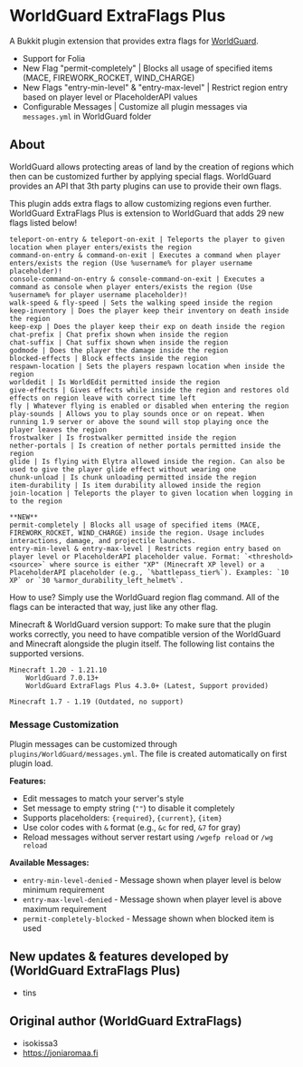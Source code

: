 ﻿# WorldGuard ExtraFlags Plus

A Bukkit plugin extension that provides extra flags for [WorldGuard](https://github.com/EngineHub/WorldGuard).
- Support for Folia
- New Flag "permit-completely" | Blocks all usage of specified items (MACE, FIREWORK_ROCKET, WIND_CHARGE)
- New Flags "entry-min-level" & "entry-max-level" | Restrict region entry based on player level or PlaceholderAPI values
- Configurable Messages | Customize all plugin messages via `messages.yml` in WorldGuard folder

## About
WorldGuard allows protecting areas of land by the creation of regions which then can be customized further by applying special flags. WorldGuard provides an API that 3th party plugins can use to provide their own flags.

This plugin adds extra flags to allow customizing regions even further.
WorldGuard ExtraFlags Plus is extension to WorldGuard that adds 29 new flags listed below!

    teleport-on-entry & teleport-on-exit | Teleports the player to given location when player enters/exists the region
    command-on-entry & command-on-exit | Executes a command when player enters/exists the region (Use %username% for player username placeholder)!
    console-command-on-entry & console-command-on-exit | Executes a command as console when player enters/exists the region (Use %username% for player username placeholder)!
    walk-speed & fly-speed | Sets the walking speed inside the region
    keep-inventory | Does the player keep their inventory on death inside the region
    keep-exp | Does the player keep their exp on death inside the region
    chat-prefix | Chat prefix shown when inside the region
    chat-suffix | Chat suffix shown when inside the region
    godmode | Does the player the damage inside the region
    blocked-effects | Block effects inside the region
    respawn-location | Sets the players respawn location when inside the region
    worldedit | Is WorldEdit permitted inside the region
    give-effects | Gives effects while inside the region and restores old effects on region leave with correct time left
    fly | Whatever flying is enabled or disabled when entering the region
    play-sounds | Allows you to play sounds once or on repeat. When running 1.9 server or above the sound will stop playing once the player leaves the region
    frostwalker | Is frostwalker permitted inside the region
    nether-portals | Is creation of nether portals permitted inside the region
    glide | Is flying with Elytra allowed inside the region. Can also be used to give the player glide effect without wearing one
    chunk-unload | Is chunk unloading permitted inside the region
    item-durability | Is item durability allowed inside the region
    join-location | Teleports the player to given location when logging in to the region

    **NEW**
    permit-completely | Blocks all usage of specified items (MACE, FIREWORK_ROCKET, WIND_CHARGE) inside the region. Usage includes interactions, damage, and projectile launches.
    entry-min-level & entry-max-level | Restricts region entry based on player level or PlaceholderAPI placeholder value. Format: `<threshold> <source>` where source is either "XP" (Minecraft XP level) or a PlaceholderAPI placeholder (e.g., `%battlepass_tier%`). Examples: `10 XP` or `30 %armor_durability_left_helmet%`.

How to use?
Simply use the WorldGuard region flag command. All of the flags can be interacted that way, just like any other flag.

Minecraft & WorldGuard version support:
To make sure that the plugin works correctly, you need to have compatible version of the WorldGuard and Minecraft alongside the plugin itself. The following list contains the supported versions.

    Minecraft 1.20 - 1.21.10
        WorldGuard 7.0.13+
        WorldGuard ExtraFlags Plus 4.3.0+ (Latest, Support provided)

    Minecraft 1.7 - 1.19 (Outdated, no support)

### Message Customization
Plugin messages can be customized through `plugins/WorldGuard/messages.yml`. The file is created automatically on first plugin load.

**Features:**
- Edit messages to match your server's style
- Set message to empty string (`""`) to disable it completely
- Supports placeholders: `{required}`, `{current}`, `{item}`
- Use color codes with `&` format (e.g., `&c` for red, `&7` for gray)
- Reload messages without server restart using `/wgefp reload` or `/wg reload`

**Available Messages:**
- `entry-min-level-denied` - Message shown when player level is below minimum requirement
- `entry-max-level-denied` - Message shown when player level is above maximum requirement
- `permit-completely-blocked` - Message shown when blocked item is used

## New updates & features developed by (WorldGuard ExtraFlags Plus)
- tins

## Original author (WorldGuard ExtraFlags)
- isokissa3
- https://joniaromaa.fi

